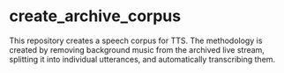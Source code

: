# create_archive_corpus
This repository creates a speech corpus for TTS. The methodology is created by removing background music from the archived live stream, splitting it into individual utterances, and automatically transcribing them.
